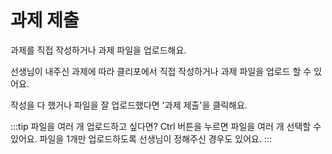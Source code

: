 # 과제 제출
과제를 직접 작성하거나 과제 파일을 업로드해요.

선생님이 내주신 과제에 따라
클리포에서 직접 작성하거나 과제 파일을 업로드 할 수 있어요.

작성을 다 했거나 파일을 잘 업로드했다면
'과제 제출'을 클릭해요.

:::tip 파일을 여러 개 업로드하고 싶다면?
Ctrl 버튼을 누르면 파일을 여러 개 선택할 수 있어요.
파일을 1개만 업로드하도록 선생님이 정해주신 경우도 있어요.
:::